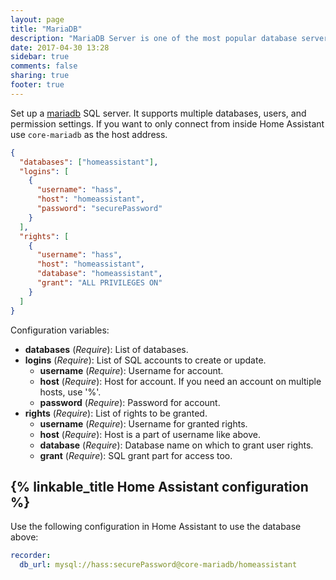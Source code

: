 ```yaml
---
layout: page
title: "MariaDB"
description: "MariaDB Server is one of the most popular database servers in the world."
date: 2017-04-30 13:28
sidebar: true
comments: false
sharing: true
footer: true
---
```


Set up a [mariadb](https://mariadb.org/) SQL server. It supports multiple databases, users, and permission settings. If you want to only connect from inside Home Assistant use `core-mariadb` as the host address.

```json
{
  "databases": ["homeassistant"],
  "logins": [
    {
      "username": "hass",
      "host": "homeassistant",
      "password": "securePassword"
    }
  ],
  "rights": [
    {
      "username": "hass",
      "host": "homeassistant",
      "database": "homeassistant",
      "grant": "ALL PRIVILEGES ON"
    }
  ]
}
```

Configuration variables:

- **databases** (*Require*): List of databases.
- **logins** (*Require*): List of SQL accounts to create or update.
  - **username** (*Require*): Username for account.
  - **host** (*Require*): Host for account. If you need an account on multiple hosts, use '%'.
  - **password** (*Require*): Password for account.
- **rights** (*Require*): List of rights to be granted.
  - **username** (*Require*): Username for granted rights.
  - **host** (*Require*): Host is a part of username like above.
  - **database** (*Require*): Database name on which to grant user rights.
  - **grant** (*Require*): SQL grant part for access too.

## {% linkable_title Home Assistant configuration %}

Use the following configuration in Home Assistant to use the database above:

```yaml
recorder:
  db_url: mysql://hass:securePassword@core-mariadb/homeassistant
```

